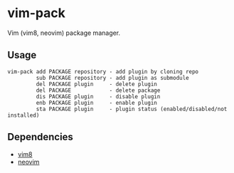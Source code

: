 # vim-pack

Vim (vim8, neovim) package manager.


## Usage

```
vim-pack add PACKAGE repository - add plugin by cloning repo
         sub PACKAGE repository - add plugin as submodule
         del PACKAGE plugin     - delete plugin
         del PACKAGE            - delete package
         dis PACKAGE plugin     - disable plugin
         enb PACKAGE plugin     - enable plugin
         sta PACKAGE plugin     - plugin status (enabled/disabled/not installed)
```


## Dependencies

* [vim8](https://www.vim.org)
* [neovim](https://neovim.io)

